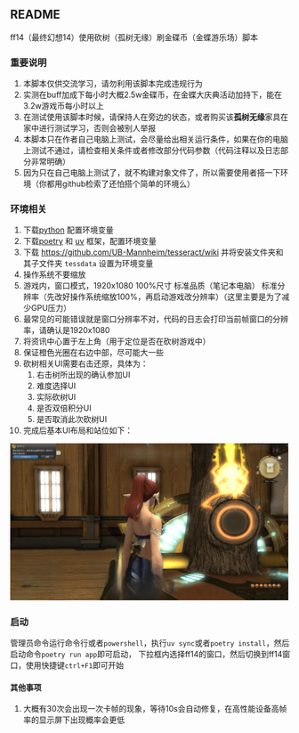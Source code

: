 ## README

ff14（最终幻想14）使用砍树（孤树无缘）刷金碟币（金蝶游乐场）脚本

### 重要说明

1. 本脚本仅供交流学习，请勿利用该脚本完成违规行为
2. 实测在buff加成下每小时大概2.5w金碟币，在金蝶大庆典活动加持下，能在3.2w游戏币每小时以上
3. 在测试使用该脚本时候，请保持人在旁边的状态，或者购买该**孤树无缘**家具在家中进行测试学习，否则会被别人举报
4. 本脚本只在作者自己电脑上测试，会尽量给出相关运行条件，如果在你的电脑上测试不通过，请检查相关条件或者修改部分代码参数（代码注释以及日志部分非常明确）
5. 因为只在自己电脑上测试了，就不构建对象文件了，所以需要使用者搭一下环境（你都用github检索了还怕搭个简单的环境么）


### 环境相关

1. 下载[python](https://www.python.org/) 配置环境变量
2. 下载[poetry](https://python-poetry.org/docs/) 和 [uv](https://docs.astral.sh/uv/#highlights) 框架，配置环境变量
3. 下载 https://github.com/UB-Mannheim/tesseract/wiki 并将安装文件夹和其子文件夹 `tessdata` 设置为环境变量
4. 操作系统不要缩放
5. 游戏内，窗口模式，1920x1080 100%尺寸  标准品质（笔记本电脑） 标准分辨率（先改好操作系统缩放100%，再启动游戏改分辨率）（这里主要是为了减少GPU压力）
6. 最常见的可能错误就是窗口分辨率不对，代码的日志会打印当前帧窗口的分辨率，请确认是1920x1080
7. 将资讯中心置于左上角（用于定位是否在砍树游戏中）
8. 保证橙色光圈在右边中部，尽可能大一些
9. 砍树相关UI需要右击还原，具体为：
	1. 右击树所出现的确认参加UI
	2. 难度选择UI
	3. 实际砍树UI
	4. 是否双倍积分UI
	5. 是否取消此次砍树UI
10. 完成后基本UI布局和站位如下：

<img src="example.png"  width="500"/>


### 启动

管理员命令运行命令行或者`powershell`，执行`uv sync`或者`poetry install`，然后启动命令`poetry run app`即可启动，
下拉框内选择ff14的窗口，然后切换到ff14窗口，使用快捷键`ctrl+F1`即可开始

#### 其他事项

1. 大概有30次会出现一次卡帧的现象，等待10s会自动修复，在高性能设备高帧率的显示屏下出现概率会更低